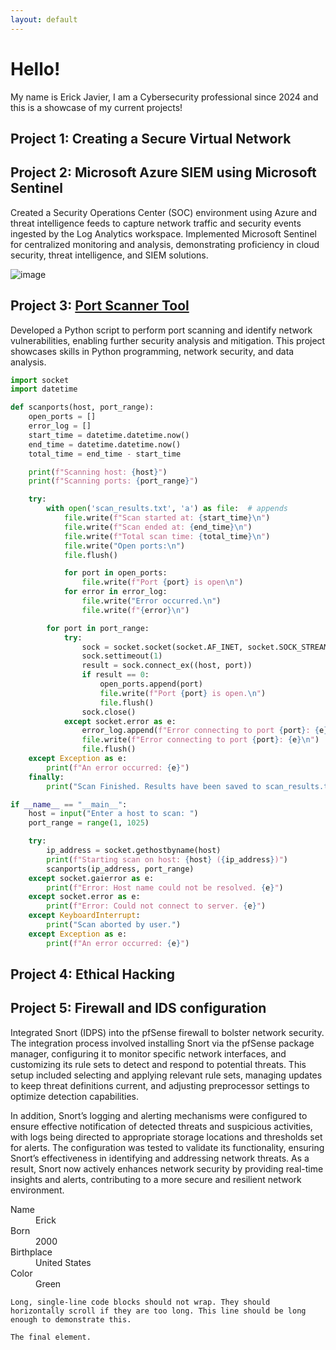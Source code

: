```yaml
---
layout: default
---
```


# **Hello!**
My name is Erick Javier, I am a Cybersecurity professional since 2024 and this is a showcase of my current projects!

## Project 1: Creating a Secure Virtual Network

## Project 2: Microsoft Azure SIEM using Microsoft Sentinel

Created a Security Operations Center (SOC) environment using Azure and threat intelligence feeds to capture network traffic and security events ingested by the Log Analytics workspace. Implemented Microsoft Sentinel for centralized monitoring and analysis, demonstrating proficiency in cloud security, threat intelligence, and SIEM solutions.

![image](https://github.com/user-attachments/assets/d0d854e9-7f18-4b54-98a3-cc7935268e9e)

## Project 3: [Port Scanner Tool](https://github.com/ericksjavier/portfolio.github.io/blob/main/C23C12.py)

Developed a Python script to perform port scanning and identify network vulnerabilities, enabling further security analysis and mitigation. This project showcases skills in Python programming, network security, and data analysis.

```python
import socket
import datetime

def scanports(host, port_range):
    open_ports = []
    error_log = []
    start_time = datetime.datetime.now()
    end_time = datetime.datetime.now()
    total_time = end_time - start_time

    print(f"Scanning host: {host}")
    print(f"Scanning ports: {port_range}")

    try:
        with open('scan_results.txt', 'a') as file:  # appends
            file.write(f"Scan started at: {start_time}\n")
            file.write(f"Scan ended at: {end_time}\n")
            file.write(f"Total scan time: {total_time}\n")
            file.write("Open ports:\n")
            file.flush()

            for port in open_ports:
                file.write(f"Port {port} is open\n")
            for error in error_log:
                file.write("Error occurred.\n")
                file.write(f"{error}\n")

        for port in port_range:
            try:
                sock = socket.socket(socket.AF_INET, socket.SOCK_STREAM)
                sock.settimeout(1)
                result = sock.connect_ex((host, port))
                if result == 0:
                    open_ports.append(port)
                    file.write(f"Port {port} is open.\n")
                    file.flush()
                sock.close()
            except socket.error as e:
                error_log.append(f"Error connecting to port {port}: {e}")
                file.write(f"Error connecting to port {port}: {e}\n")
                file.flush()
    except Exception as e:
        print(f"An error occurred: {e}")
    finally:
        print("Scan Finished. Results have been saved to scan_results.txt")

if __name__ == "__main__":
    host = input("Enter a host to scan: ")
    port_range = range(1, 1025)

    try:
        ip_address = socket.gethostbyname(host)
        print(f"Starting scan on host: {host} ({ip_address})")
        scanports(ip_address, port_range)
    except socket.gaierror as e:
        print(f"Error: Host name could not be resolved. {e}")
    except socket.error as e:
        print(f"Error: Could not connect to server. {e}")
    except KeyboardInterrupt:
        print("Scan aborted by user.")
    except Exception as e:
        print(f"An error occurred: {e}")
```
## Project 4: Ethical Hacking

## Project 5: Firewall and IDS configuration

Integrated Snort (IDPS) into the pfSense firewall to bolster network security. The integration process involved installing Snort via the pfSense package manager, configuring it to monitor specific network interfaces, and customizing its rule sets to detect and respond to potential threats. This setup included selecting and applying relevant rule sets, managing updates to keep threat definitions current, and adjusting preprocessor settings to optimize detection capabilities.

In addition, Snort’s logging and alerting mechanisms were configured to ensure effective notification of detected threats and suspicious activities, with logs being directed to appropriate storage locations and thresholds set for alerts. The configuration was tested to validate its functionality, ensuring Snort’s effectiveness in identifying and addressing network threats. As a result, Snort now actively enhances network security by providing real-time insights and alerts, contributing to a more secure and resilient network environment.



<dl>
<dt>Name</dt>
<dd>Erick</dd>
<dt>Born</dt>
<dd>2000</dd>
<dt>Birthplace</dt>
<dd>United States</dd>
<dt>Color</dt>
<dd>Green</dd>
</dl>

```
Long, single-line code blocks should not wrap. They should horizontally scroll if they are too long. This line should be long enough to demonstrate this.
```

```
The final element.
```
